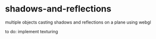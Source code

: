 # shadows-and-reflections
multiple objects casting shadows and reflections on a plane using webgl

to do: implement texturing
